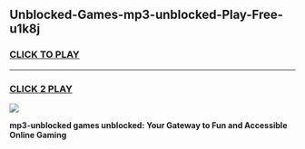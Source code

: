 
## Unblocked-Games-mp3-unblocked-Play-Free-u1k8j
<h3>
<a href="https://premium76.site?title=mp3-unblocked&ref=18A1">CLICK TO PLAY</a></h3>
<hr>

<h3>
<a href="https://premium76.site?title=mp3-unblocked&ref=18A1">CLICK 2 PLAY</a>
  
</h3>

<a href="https://premium76.site?title=mp3-unblocked&ref=18A1"><img src="https://clearcache.store/games.png"></a>


**mp3-unblocked games unblocked: Your Gateway to Fun and Accessible Online Gaming**

